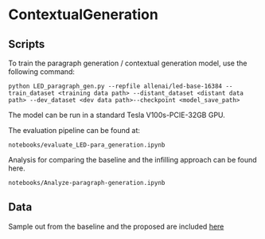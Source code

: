 # ContextualGeneration


## Scripts

To train the paragraph generation / contextual generation model, use the following command:

```python LED_paragraph_gen.py --repfile allenai/led-base-16384 --train_dataset <training data path> --distant_dataset <distant data path> --dev_dataset <dev data path>--checkpoint <model_save_path>```

The model can be run in a standard Tesla V100s-PCIE-32GB GPU. 

The evaluation pipeline can be found at:

```notebooks/evaluate_LED-para_generation.ipynb```

Analysis for comparing the baseline and the infilling approach can be found here. 

```notebooks/Analyze-paragraph-generation.ipynb```


## Data

Sample out from the baseline and the proposed are included [here](https://drive.google.com/drive/folders/1t3aVWtEcnGadG_5vg-CC36cpYL-qGYBj?usp=share_link)